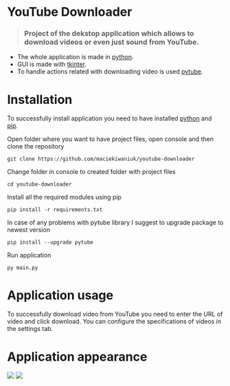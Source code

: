 # YouTube Downloader

> ### Project of the dekstop application which allows to download videos or even just sound from YouTube.

- The whole application is made in [python](https://www.python.org/downloads/).
- GUI is made with [tkinter](https://docs.python.org/3/library/tkinter.html).
- To handle actions related with downloading video is used [pytube](https://pytube.io/en/latest/).

# Installation

To successfully install application you need to have installed [python](https://www.python.org/downloads/) and [pip](https://pypi.org/project/pip/).

Open folder where you want to have project files, open console and then clone the repository

    git clone https://github.com/maciekiwaniuk/youtube-downloader
	
Change folder in console to created folder with project files

	cd youtube-downloader

Install all the required modules using pip

    pip install -r requirements.txt

In case of any problems with pytube library I suggest to upgrade package to newest version

    pip install --upgrade pytube

Run application

    py main.py

# Application usage

To successfully download video from YouTube you need to enter the URL of video and click download. 
You can configure the specifications of videos in the settings tab.

# Application appearance

![](https://github.com/maciekiwaniuk/youtube-downloader/raw/main/assets/image_1.png?raw=true)
![](https://github.com/maciekiwaniuk/youtube-downloader/raw/main/assets/image_2.png?raw=true)